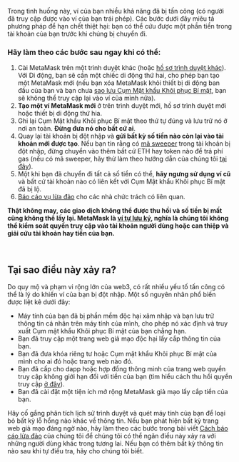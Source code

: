 Trong tình huống này, ví của bạn nhiều khả năng đã bị tấn công (có người đã truy cập được vào ví của bạn trái phép). Các bước dưới đây miêu tả phương pháp để hạn chết thiệt hại: bạn có thể cứu được một phần tiền trong tài khoản của bạn trước khi chúng bị chuyển đi.


### Hãy làm theo các bước sau ngay khi có thể:


1. Cài MetaMask trên một trình duyệt khác (hoặc [hồ sơ trình duyệt khác](https://consensys.net/blog/metamask/how-to-manage-multiple-wallets-with-metamask/)). Với Di động, bạn sẽ cần một chiếc di động thứ hai, cho phép bạn tạo một MetaMask mới (nếu bạn xóa MetaMask khỏi thiết bị di động ban đầu của bạn và bạn chưa [sao lưu Cụm Mật khẩu Khôi phục Bí mật](https://support.metamask.io/hc/en-us/articles/360060826432), bạn sẽ không thể truy cập lại vào ví của mình nữa).
2. **Tạo một ví MetaMask mới** ở trên trình duyệt mới, hồ sơ trình duyệt mới hoặc thiết bị di động thứ hia.
3. Ghi lại Cụm Mật khẩu Khôi phục Bí mật theo thứ tự đúng và lưu trữ nó ở nơi an toàn. **Đừng đưa nó cho bất cứ ai**.
4. Quay lại tài khoản bị đột nhập và **gửi bất kỳ số tiền nào còn lại vào tài khoản mới được tạo**. Nếu bạn tin rằng có [mã sweeper](https://support.metamask.io/hc/en-us/articles/12091923128347) trong tài khoản bị đột nhập, đừng chuyển vào thêm bất cứ ETH hay token nào để trả phí gas (nếu có mã sweeper, hãy thử làm theo hướng dẫn của chúng tôi [tại đây](https://support.metamask.io/hc/en-us/articles/5716855323675)).
5. Một khi bạn đã chuyển đi tất cả số tiền có thể, **hãy ngưng sử dụng ví cũ** và bất cứ tài khoản nào có liên kết với Cụm Mật khẩu Khôi phục Bí mật đã bị lộ.
6. [Báo cáo vụ lừa đảo](https://support.metamask.io/hc/en-us/articles/5168786362779) cho các nhà chức trách có liên quan.


**Thật không may, các giao dịch không thể được thu hồi và số tiền bị mất cũng không thể lấy lại. MetaMask là [ví tự lưu ký](https://support.metamask.io/hc/en-us/articles/360059952212), nghĩa là chúng tôi không thể kiểm soát quyền truy cập vào tài khoản người dùng hoặc can thiệp và giải cứu tài khoản hay tiền của bạn.**


 


**Tại sao điều này xảy ra?**
----------------------------


Do quy mộ và phạm vi rộng lớn của web3, có rất nhiều yếu tố tấn công có thể là lý do khiến ví của bạn bị đột nhập. Một số nguyên nhân phổ biến được liệt kê dưới đây:


* Máy tính của bạn đã bị phần mềm độc hại xâm nhập và bạn lưu trữ thông tin cá nhân trên máy tính của mình, cho phép nó xác định và truy xuất Cụm mật khẩu Khôi phục Bí mật của bạn chẳng hạn.
* Bạn đã truy cập một trang web giả mạo độc hại lấy cắp thông tin của bạn.
* Bạn đã đưa khóa riêng tư hoặc Cụm mật khẩu Khôi phục Bí mật của mình cho ai đó hoặc trang web nào đó.
* Bạn đã cấp cho dapp hoặc hợp đồng thông minh của trang web quyền truy cập không giới hạn đối với tiền của bạn (tìm hiểu cách thu hồi quyền truy cập [ở đây](https://support.metamask.io/hc/en-us/articles/4446106184731)).
* Bạn đã cài đặt một tiện ích mở rộng MetaMask giả mạo lấy cắp tiền của bạn.


Hãy cố gắng phân tích lịch sử trình duyệt và quét máy tính của bạn để loại bỏ bất kỳ lỗ hổng nào khác về thông tin. Nếu bạn phát hiện bất kỳ trang web giả mạo đáng ngờ nào, hãy làm theo các bước trong bài viết [Cách báo cáo lừa đảo](https://support.metamask.io/hc/en-us/articles/5168786362779) của chúng tôi để chúng tôi có thể ngăn điều này xảy ra với những người dùng khác trong tương lai. Nếu bạn có thêm bất kỳ thông tin nào sau khi tự điều tra, hãy cho chúng tôi biết.

